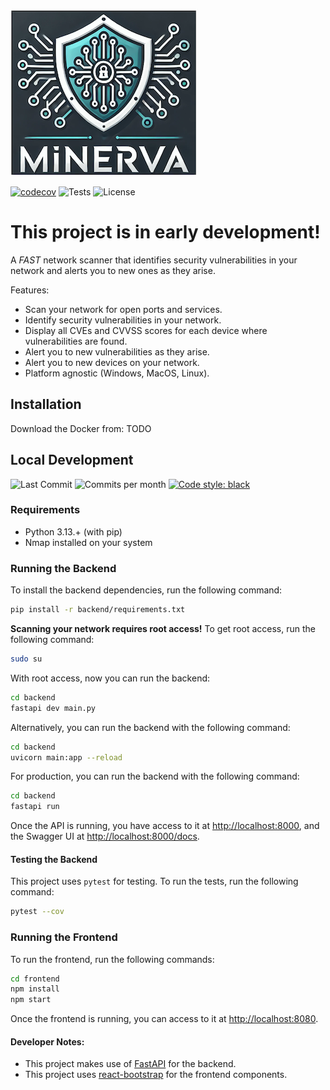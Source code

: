 ![Minerva Logo](frontend/src/assets/minerva_logo_300.png)

[![codecov](https://codecov.io/github/royrusso/minerva/graph/badge.svg?token=B972KDOOOB)](https://codecov.io/github/royrusso/minerva)
![Tests](https://img.shields.io/github/actions/workflow/status/royrusso/minerva/pytests_codecov.yml?label=Tests)
![License](https://img.shields.io/github/license/royrusso/minerva)

# This project is in early development!

A _FAST_ network scanner that identifies security vulnerabilities in your network and alerts you to new ones as they arise.

Features:

- Scan your network for open ports and services.
- Identify security vulnerabilities in your network.
- Display all CVEs and CVVSS scores for each device where vulnerabilities are found.
- Alert you to new vulnerabilities as they arise.
- Alert you to new devices on your network.
- Platform agnostic (Windows, MacOS, Linux).

## Installation

Download the Docker from: TODO

## Local Development

![Last Commit](https://img.shields.io/github/last-commit/royrusso/minerva)
![Commits per month](https://img.shields.io/github/commit-activity/m/royrusso/minerva)
<a href="https://github.com/psf/black"><img alt="Code style: black" src="https://img.shields.io/badge/code%20style-black-000000.svg"></a>

### Requirements

- Python 3.13.+ (with pip)
- Nmap installed on your system

### Running the Backend

To install the backend dependencies, run the following command:

```bash
pip install -r backend/requirements.txt
```

**Scanning your network requires root access!** To get root access, run the following command:

```bash
sudo su
```

With root access, now you can run the backend:

```bash
cd backend
fastapi dev main.py
```

Alternatively, you can run the backend with the following command:

```bash
cd backend
uvicorn main:app --reload
```

For production, you can run the backend with the following command:

```bash
cd backend
fastapi run
```

Once the API is running, you have access to it at [http://localhost:8000](http://localhost:8000), and the Swagger UI at [http://localhost:8000/docs](http://localhost:8000/docs).

#### Testing the Backend

This project uses `pytest` for testing. To run the tests, run the following command:

```bash
pytest --cov
```

### Running the Frontend

To run the frontend, run the following commands:

```bash
cd frontend
npm install
npm start
```

Once the frontend is running, you can access to it at [http://localhost:8080](http://localhost:8080).

#### Developer Notes:

- This project makes use of [FastAPI](https://fastapi.tiangolo.com/) for the backend.
- This project uses [react-bootstrap](https://react-bootstrap.github.io/) for the frontend components.
